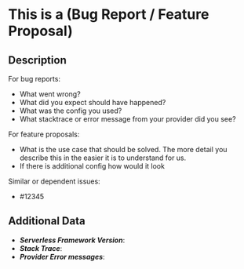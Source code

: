
<!--
1. Please check if an issue already exists so there are no duplicates
2. Fill out the whole template so we have a good overview on the issue
3. Do not remove any section of the template. If something is not applicable leave it empty but leave it in the Issue
4. Please follow the template, otherwise we'll have to ask you to update it
-->

# This is a (Bug Report / Feature Proposal)

## Description

For bug reports:
* What went wrong?
* What did you expect should have happened?
* What was the config you used?
* What stacktrace or error message from your provider did you see?

For feature proposals:
* What is the use case that should be solved. The more detail you describe this in the easier it is to understand for us.
* If there is additional config how would it look

Similar or dependent issues:
* #12345

## Additional Data

* ***Serverless Framework Version***:
* ***Stack Trace***:
* ***Provider Error messages***:

